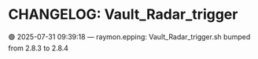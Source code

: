 # CHANGELOG: Vault_Radar_trigger

🟣 2025-07-31 09:39:18 — raymon.epping: Vault_Radar_trigger.sh bumped from 2.8.3 to 2.8.4

